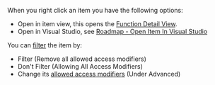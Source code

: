 When you right click an item you have the following options:
- Open in item view, this opens the [Function Detail View](CodeMemberDetailsView.md).
- Open in Visual Studio, see [Roadmap - Open Item In Visual Studio](../../Roadmap/OpenItemInVisualStudio.md)

You can [filter](../../features/ProfilingDataFiltering.md) the item by:
- Filter (Remove all allowed access modifiers)
- Don't Filter (Allowing All Access Modifiers)
- Change its [allowed access modifiers](../../features/ProfilingDataFiltering.md#access-modifiers) (Under Advanced)